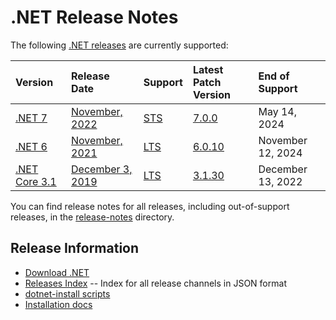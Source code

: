 # .NET Release Notes

The following [.NET releases](../releases.md) are currently supported:

|  Version  | Release Date | Support | Latest Patch Version | End of Support |
| :-- | :-- | :-- | :-- | :-- |
| [.NET 7](7.0/README.md) | [November, 2022](https://devblogs.microsoft.com/dotnet/announcing-dotnet-7/) | [STS][policies] | [7.0.0][7.0.0] | May 14, 2024 |
| [.NET 6](6.0/README.md) | [November, 2021](https://devblogs.microsoft.com/dotnet/announcing-net-6/) | [LTS][policies] | [6.0.10][6.0.10]  | November 12, 2024 |
| [.NET Core 3.1](3.1/README.md) | [December 3, 2019](https://devblogs.microsoft.com/dotnet/announcing-net-core-3-1/) | [LTS][policies] | [3.1.30][3.1.30] | December 13, 2022 |

You can find release notes for all releases, including out-of-support releases, in the [release-notes](.) directory.

[7.0.0]: 7.0/7.0.0/7.0.0.md
[6.0.10]: 6.0/6.0.10/6.0.10.md
[3.1.30]: 3.1/3.1.30/3.1.30.md

## Release Information

* [Download .NET](https://dotnet.microsoft.com/download/dotnet)
* [Releases Index][releases-index.json] -- Index for all release channels in JSON format
* [dotnet-install scripts](https://docs.microsoft.com/dotnet/core/tools/dotnet-install-script)
* [Installation docs](https://docs.microsoft.com/dotnet/core/install/)

[releases-index.json]: https://dotnetcli.blob.core.windows.net/dotnet/release-metadata/releases-index.json
[policies]: ../release-policies.md
